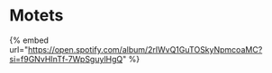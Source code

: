 # Motets

{% embed url="https://open.spotify.com/album/2rlWvQ1GuTOSkyNpmcoaMC?si=f9GNvHInTf-7WpSguylHgQ" %}



